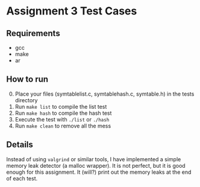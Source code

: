 # Assignment 3 Test Cases

## Requirements
* gcc
* make
* ar

## How to run
0. Place your files (symtablelist.c, symtablehash.c, symtable.h) in the tests directory
1. Run `make list` to compile the list test
2. Run `make hash` to compile the hash test
3. Execute the test with `./list` or `./hash`
4. Run `make clean` to remove all the mess

## Details
Instead of using `valgrind` or similar tools, I have implemented a simple memory leak detector (a malloc wrapper). 
It is not perfect, but it is good enough for this assignment. It (will?) print out the memory leaks at the end of each test.